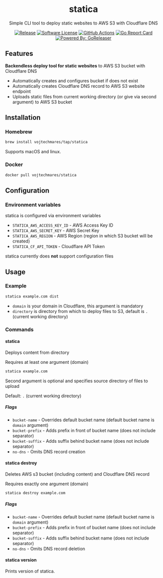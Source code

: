 <p align="center">
  <h1 align="center">statica</h1>
  <p align="center">Simple CLI tool to deploy static websites to AWS S3 with Cloudflare DNS</p>
  <p align="center">
    <a href="https://github.com/vojtechmares/statica/releases/latest"><img alt="Release" src="https://img.shields.io/github/release/vojtechmares/statica.svg?style=for-the-badge"></a>
    <a href="/LICENSE"><img alt="Software License" src="https://img.shields.io/badge/license-MIT-brightgreen.svg?style=for-the-badge"></a>
    <a href="https://github.com/vojtechmares/statica/actions?workflow=Build"><img alt="GitHub Actions" src="https://img.shields.io/github/workflow/status/vojtechmares/statica/Build?style=for-the-badge"></a>
    <a href="https://goreportcard.com/report/github.com/vojtechmares/statica"><img alt="Go Report Card" src="https://goreportcard.com/badge/github.com/vojtechmares/statica?style=for-the-badge"></a>
    <a href="https://github.com/goreleaser"><img alt="Powered By: GoReleaser" src="https://img.shields.io/badge/powered%20by-goreleaser-green.svg?style=for-the-badge"></a>
  </p>
</p>

## Features

**Backendless deploy tool for static websites** to AWS S3 bucket with Cloudflare DNS

- Automatically creates and configures bucket if does not exist
- Automatically creates Cloudflare DNS record to AWS S3 website endpoint
- Uploads static files from current working directory (or give via second argument) to AWS S3 bucket

## Installation

### Homebrew

```bash
brew install vojtechmares/tap/statica
```

Supports macOS and linux.

### Docker

```bash
docker pull vojtechmares/statica
```

## Configuration

### Environment variables

statica is configured via environment variables

- `STATICA_AWS_ACCESS_KEY_ID` - AWS Access Key ID
- `STATICA_AWS_SECRET_KEY` - AWS Secret Key
- `STATICA_AWS_REGION` - AWS Region (region in which S3 bucket will be created)
- `STATICA_CF_API_TOKEN` - Cloudflare API Token

statica currently does **not** support configuration files

## Usage

### Example

```bash
statica example.com dist
```

- `domain` is your domain in Cloudflare, this argument is mandatory
- `directory` is directory from which to deploy files to S3, default is `.` (current working directory)

### Commands

#### statica

Deploys content from directory

Requires at least one argument (domain)

```bash
statica example.com
```

Second argument is optional and specifies source directory of files to upload

Default: `.` (current working directory)

##### Flags

- `bucket-name` - Overrides default bucket name (default bucket name is `domain` argument)
- `bucket-prefix` - Adds prefix in front of bucket name (does not include separator)
- `bucket-suffix` - Adds suffix behind bucket name (does not include separator)
- `no-dns` - Omits DNS record creation

#### statica destroy

Deletes AWS s3 bucket (including content) and Cloudflare DNS record

Requires exactly one argument (domain)

```bash
statica destroy example.com
```

##### Flags

- `bucket-name` - Overrides default bucket name (default bucket name is `domain` argument)
- `bucket-prefix` - Adds prefix in front of bucket name (does not include separator)
- `bucket-suffix` - Adds suffix behind bucket name (does not include separator)
- `no-dns` - Omits DNS record deletion

#### statica version

Prints version of statica.
